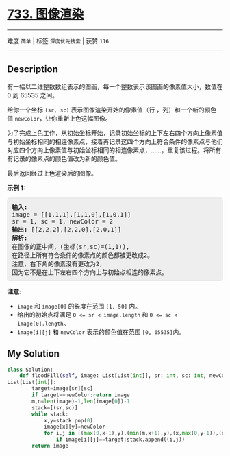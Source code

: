 # [733. 图像渲染](https://leetcode-cn.com/problems/flood-fill/)

---

难度 `简单` | 标签 `深度优先搜索`  | 获赞 `116`

---

## Description

<style>
section pre{
    background-color: #eee;
    border: 1px solid #ddd;
    padding:10px;
    border-radius: 5px;
}
</style>
<section>
<p>有一幅以二维整数数组表示的图画，每一个整数表示该图画的像素值大小，数值在 0 到 65535 之间。</p>
<p>给你一个坐标&nbsp;<code>(sr, sc)</code>&nbsp;表示图像渲染开始的像素值（行 ，列）和一个新的颜色值&nbsp;<code>newColor</code>，让你重新上色这幅图像。</p>
<p>为了完成上色工作，从初始坐标开始，记录初始坐标的上下左右四个方向上像素值与初始坐标相同的相连像素点，接着再记录这四个方向上符合条件的像素点与他们对应四个方向上像素值与初始坐标相同的相连像素点，……，重复该过程。将所有有记录的像素点的颜色值改为新的颜色值。</p>
<p>最后返回经过上色渲染后的图像。</p>
<p><strong>示例 1:</strong></p>
<pre><strong>输入:</strong> 
image = [[1,1,1],[1,1,0],[1,0,1]]
sr = 1, sc = 1, newColor = 2
<strong>输出:</strong> [[2,2,2],[2,2,0],[2,0,1]]
<strong>解析:</strong> 
在图像的正中间，(坐标(sr,sc)=(1,1)),
在路径上所有符合条件的像素点的颜色都被更改成2。
注意，右下角的像素没有更改为2，
因为它不是在上下左右四个方向上与初始点相连的像素点。
</pre>
<p><strong>注意:</strong></p>
<ul>
	<li><code>image</code> 和&nbsp;<code>image[0]</code>&nbsp;的长度在范围&nbsp;<code>[1, 50]</code> 内。</li>
	<li>给出的初始点将满足&nbsp;<code>0 &lt;= sr &lt; image.length</code> 和&nbsp;<code>0 &lt;= sc &lt; image[0].length</code>。</li>
	<li><code>image[i][j]</code> 和&nbsp;<code>newColor</code>&nbsp;表示的颜色值在范围&nbsp;<code>[0, 65535]</code>内。</li>
</ul>
</section>

## My Solution

```python
class Solution:
    def floodFill(self, image: List[List[int]], sr: int, sc: int, newColor: int) -> 
List[List[int]]:
        target=image[sr][sc]
        if target==newColor:return image
        m,n=len(image)-1,len(image[0])-1
        stack=[(sr,sc)]
        while stack:
            x,y=stack.pop(0)
            image[x][y]=newColor
            for i,j in [(max(0,x-1),y),(min(m,x+1),y),(x,max(0,y-1)),(x,min(n,y+1))]:
                if image[i][j]==target:stack.append((i,j))
        return image
```

